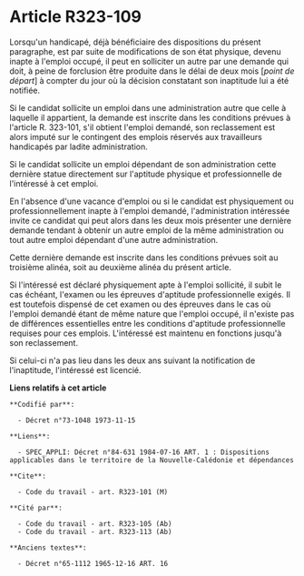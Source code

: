# Article R323-109

Lorsqu'un handicapé, déjà bénéficiaire des dispositions du présent paragraphe, est par suite de modifications de son état
physique, devenu inapte à l'emploi occupé, il peut en solliciter un autre par une demande qui doit, à peine de forclusion
être produite dans le délai de deux mois [*point de départ*] à compter du jour où la décision constatant son inaptitude lui a
été notifiée.

Si le candidat sollicite un emploi dans une administration autre que celle à laquelle il appartient, la demande est inscrite
dans les conditions prévues à l'article R. 323-101, s'il obtient l'emploi demandé, son reclassement est alors imputé sur le
contingent des emplois réservés aux travailleurs handicapés par ladite administration.

Si le candidat sollicite un emploi dépendant de son administration cette dernière statue directement sur l'aptitude physique
et professionnelle de l'intéressé à cet emploi.

En l'absence d'une vacance d'emploi ou si le candidat est physiquement ou professionnellement inapte à l'emploi demandé,
l'administration intéressée invite ce candidat qui peut alors dans les deux mois présenter une dernière demande tendant à
obtenir un autre emploi de la même administration ou tout autre emploi dépendant d'une autre administration.

Cette dernière demande est inscrite dans les conditions prévues soit au troisième alinéa, soit au deuxième alinéa du présent
article.

Si l'intéressé est déclaré physiquement apte à l'emploi sollicité, il subit le cas échéant, l'examen ou les épreuves
d'aptitude professionnelle exigés. Il est toutefois dispensé de cet examen ou des épreuves dans le cas où l'emploi demandé
étant de même nature que l'emploi occupé, il n'existe pas de différences essentielles entre les conditions d'aptitude
professionnelle requises pour ces emplois. L'intéressé est maintenu en fonctions jusqu'à son reclassement.

Si celui-ci n'a pas lieu dans les deux ans suivant la notification de l'inaptitude, l'intéressé est licencié.

**Liens relatifs à cet article**

	**Codifié par**:

	  - Décret n°73-1048 1973-11-15

	**Liens**:

	  - SPEC_APPLI: Décret n°84-631 1984-07-16 ART. 1 : Dispositions applicables dans le territoire de la Nouvelle-Calédonie et dépendances

	**Cite**:

	  - Code du travail - art. R323-101 (M)

	**Cité par**:

	  - Code du travail - art. R323-105 (Ab)
	  - Code du travail - art. R323-113 (Ab)

	**Anciens textes**:

	  - Décret n°65-1112 1965-12-16 ART. 16
